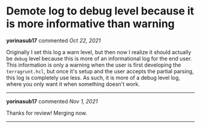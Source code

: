 # Demote log to debug level because it is more informative than warning

**yorinasub17** commented *Oct 22, 2021*

Originally I set this log a warn level, but then now I realize it should actually be `debug` level because this is more of an informational log for the end user. This information is only a warning when the user is first developing the `terragrunt.hcl`, but once it's setup and the user accepts the partial parsing, this log is completely use less. As such, it is more of a debug level log, where you only want it when something doesn't work.
<br />
***


**yorinasub17** commented *Nov 1, 2021*

Thanks for review! Merging now.
***

